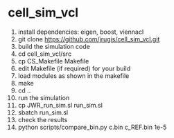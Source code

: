 # cell_sim_vcl
1. install dependencies: eigen, boost, viennacl
2. git clone https://github.com/jrugis/cell_sim_vcl.git
3. build the simulation code
  1. cd cell_sim_vcl/src
  2. cp CS_Makefile Makefile
  3. edit Makefile (if required) for your build
  4. load modules as shown in the makefile
  5. make
  6. cd ..
4. run the simulation
  1. cp JWR_run_sim.sl run_sim.sl
  2. sbatch run_sim.sl
5. check the results
  1. python scripts/compare_bin.py c.bin c_REF.bin 1e-5
